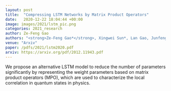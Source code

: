 ```yaml
---
layout: post
title:  "Compressing LSTM Networks by Matrix Product Operators"
date:   2020-12-22 18:04:44 +00:00
image: images/2021/lstm_pic.png
categories: 2021_research
author: Ze-Feng Gao
authors: "<strong>Ze-Feng Gao*</strong>, Xingwei Sun*, Lan Gao, Junfeng Li<sup>#</sup>, Zhong-Yi Lu<sup>#</sup>"
venue: "Arxiv"
paper: /pdfs/2021/lstm2020.pdf
arxiv: https://arxiv.org/pdf/2012.11943.pdf
---
```

We propose an alternative LSTM model to reduce the number of parameters significantly by representing the weight parameters based on matrix product operators (MPO), which are used to characterize the local correlation in quantum states in physics.